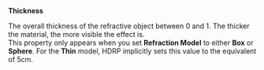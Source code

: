 <tr>
<td><strong>Thickness</strong></td>
<td>

The overall thickness of the refractive object between 0 and 1. The thicker the material, the more visible the effect is.<br />This property only appears when you set <strong>Refraction Model</strong> to either <strong>Box</strong> or <strong>Sphere</strong>. For the <strong>Thin</strong> model, HDRP implicitly sets this value to the equivalent of 5cm.

</td>
</tr>
